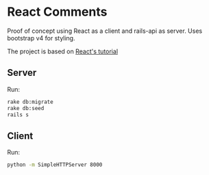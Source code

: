 # React Comments

Proof of concept using React as a client and rails-api as server. Uses
bootstrap v4 for styling.

The project is based on [React's
tutorial](https://facebook.github.io/react/docs/tutorial.html)

## Server
Run:

```bash
rake db:migrate
rake db:seed
rails s
```

## Client
Run:

```bash
python -m SimpleHTTPServer 8000
```
